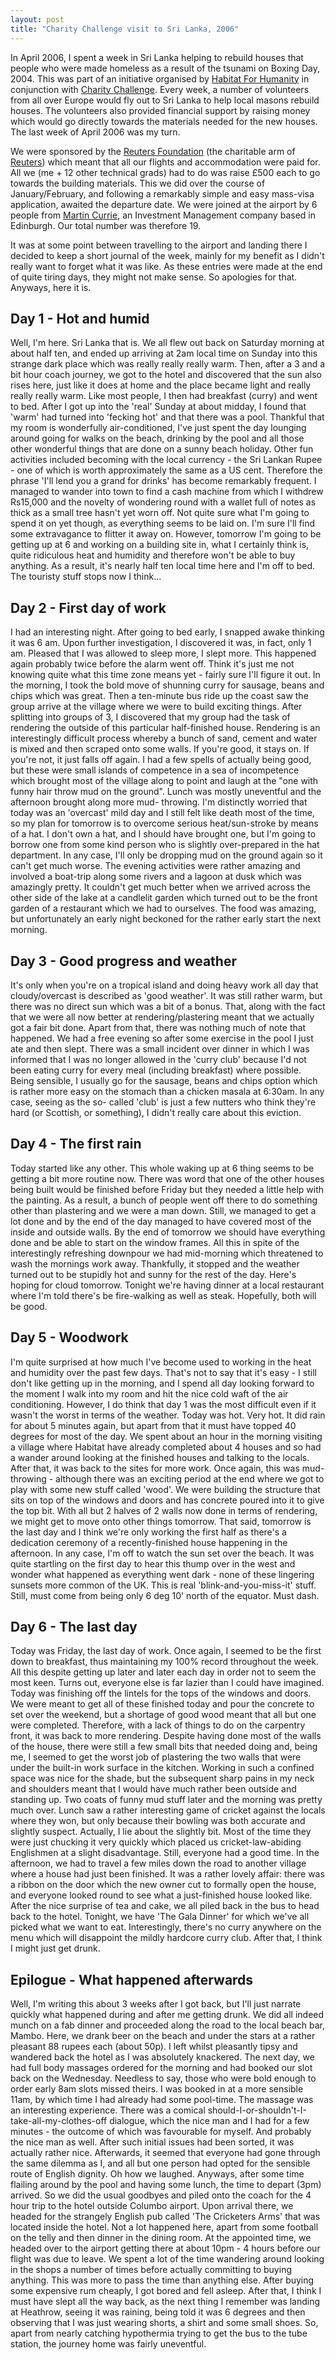 ```yaml
---
layout: post
title: "Charity Challenge visit to Sri Lanka, 2006"
---
```

In April 2006, I spent a week in Sri Lanka helping to rebuild houses that
people who were made homeless as a result of the tsunami on Boxing Day, 2004.
This was part of an initiative organised by [Habitat For Humanity][1] in
conjunction with [Charity Challenge][2]. Every week, a number of volunteers
from all over Europe would fly out to Sri Lanka to help local masons rebuild
houses. The volunteers also provided financial support by raising money which
would go directly towards the materials needed for the new houses. The last
week of April 2006 was my turn.

We were sponsored by the [Reuters Foundation][3] (the charitable arm of
[Reuters][4]) which meant that all our flights and accommodation were paid
for. All we (me + 12 other technical grads) had to do was raise £500 each to
go towards the building materials. This we did over the course of
January/February, and following a remarkably simple and easy mass-visa
application, awaited the departure date. We were joined at the airport by 6
people from [Martin Currie][5], an Investment Management company based in
Edinburgh. Our total number was therefore 19.

It was at some point between travelling to the airport and landing there I
decided to keep a short journal of the week, mainly for my benefit as I didn't
really want to forget what it was like. As these entries were made at the end
of quite tiring days, they might not make sense. So apologies for that.
Anyways, here it is.

## Day 1 - Hot and humid

Well, I'm here. Sri Lanka that is. We all flew out back on Saturday morning at
about half ten, and ended up arriving at 2am local time on Sunday into this
strange dark place which was really really really warm. Then, after a 3 and a
bit hour coach journey, we got to the hotel and discovered that the sun also
rises here, just like it does at home and the place became light and really
really really warm. Like most people, I then had breakfast (curry) and went to
bed. After I got up into the 'real' Sunday at about midday, I found that
'warm' had turned into 'fecking hot' and that there was a pool. Thankful that
my room is wonderfully air-conditioned, I've just spent the day lounging
around going for walks on the beach, drinking by the pool and all those other
wonderful things that are done on a sunny beach holiday. Other fun activities
included becoming with the local currency - the Sri Lankan Rupee - one of
which is worth approximately the same as a US cent. Therefore the phrase 'I'll
lend you a grand for drinks' has become remarkably frequent. I managed to
wander into town to find a cash machine from which I withdrew Rs15,000 and the
novelty of wondering round with a wallet full of notes as thick as a small
tree hasn't yet worn off. Not quite sure what I'm going to spend it on yet
though, as everything seems to be laid on. I'm sure I'll find some
extravagance to flitter it away on. However, tomorrow I'm going to be getting
up at 6 and working on a building site in, what I certainly think is, quite
ridiculous heat and humidity and therefore won't be able to buy anything. As a
result, it's nearly half ten local time here and I'm off to bed. The touristy
stuff stops now I think...

## Day 2 - First day of work

I had an interesting night. After going to bed early, I snapped awake thinking
it was 6 am. Upon further investigation, I discovered it was, in fact, only 1
am. Pleased that I was allowed to sleep more, I slept more. This happened
again probably twice before the alarm went off. Think it's just me not knowing
quite what this time zone means yet - fairly sure I'll figure it out. In the
morning, I took the bold move of shunning curry for sausage, beans and chips
which was great. Then a ten-minute bus ride up the coast saw the group arrive
at the village where we were to build exciting things. After splitting into
groups of 3, I discovered that my group had the task of rendering the outside
of this particular half-finished house. Rendering is an interestingly
difficult process whereby a bunch of sand, cement and water is mixed and then
scraped onto some walls. If you're good, it stays on. If you're not, it just
falls off again. I had a few spells of actually being good, but these were
small islands of competence in a sea of incompetence which brought most of the
village along to point and laugh at the "one with funny hair throw mud on the
ground". Lunch was mostly uneventful and the afternoon brought along more mud-
throwing. I'm distinctly worried that today was an 'overcast' mild day and I
still felt like death most of the time, so my plan for tomorrow is to overcome
serious heat/sun-stroke by means of a hat. I don't own a hat, and I should
have brought one, but I'm going to borrow one from some kind person who is
slightly over-prepared in the hat department. In any case, I'll only be
dropping mud on the ground again so it can't get much worse. The evening
activities were rather amazing and involved a boat-trip along some rivers and
a lagoon at dusk which was amazingly pretty. It couldn't get much better when
we arrived across the other side of the lake at a candlelit garden which
turned out to be the front garden of a restaurant which we had to ourselves.
The food was amazing, but unfortunately an early night beckoned for the rather
early start the next morning.

## Day 3 - Good progress and weather

It's only when you're on a tropical island and doing heavy work all day that
cloudy/overcast is described as 'good weather'. It was still rather warm, but
there was no direct sun which was a bit of a bonus. That, along with the fact
that we were all now better at rendering/plastering meant that we actually got
a fair bit done. Apart from that, there was nothing much of note that
happened. We had a free evening so after some exercise in the pool I just ate
and then slept. There was a small incident over dinner in which I was informed
that I was no longer allowed in the 'curry club' because I'd not been eating
curry for every meal (including breakfast) where possible. Being sensible, I
usually go for the sausage, beans and chips option which is rather more easy
on the stomach than a chicken masala at 6:30am. In any case, seeing as the so-
called 'club' is just a few nutters who think they're hard (or Scottish, or
something), I didn't really care about this eviction.

## Day 4 - The first rain

Today started like any other. This whole waking up at 6 thing seems to be
getting a bit more routine now. There was word that one of the other houses
being built would be finished before Friday but they needed a little help with
the painting. As a result, a bunch of people went off there to do something
other than plastering and we were a man down. Still, we managed to get a lot
done and by the end of the day managed to have covered most of the inside and
outside walls. By the end of tomorrow we should have everything done and be
able to start on the window frames. All this in spite of the interestingly
refreshing downpour we had mid-morning which threatened to wash the mornings
work away. Thankfully, it stopped and the weather turned out to be stupidly
hot and sunny for the rest of the day. Here's hoping for cloud tomorrow.
Tonight we're having dinner at a local restaurant where I'm told there's be
fire-walking as well as steak. Hopefully, both will be good.

## Day 5 - Woodwork

I'm quite surprised at how much I've become used to working in the heat and
humidity over the past few days. That's not to say that it's easy - I still
don't like getting up in the morning, and I spend all day looking forward to
the moment I walk into my room and hit the nice cold waft of the air
conditioning. However, I do think that day 1 was the most difficult even if it
wasn't the worst in terms of the weather. Today was hot. Very hot. It did rain
for about 5 minutes again, but apart from that it must have topped 40 degrees
for most of the day. We spent about an hour in the morning visiting a village
where Habitat have already completed about 4 houses and so had a wander around
looking at the finished houses and talking to the locals. After that, it was
back to the sites for more work. Once again, this was mud-throwing - although
there was an exciting period at the end where we got to play with some new
stuff called 'wood'. We were building the structure that sits on top of the
windows and doors and has concrete poured into it to give the top bit. With
all but 2 halves of 2 walls now done in terms of rendering, we might get to
move onto other things tomorrow. That said, tomorrow is the last day and I
think we're only working the first half as there's a dedication ceremony of a
recently-finished house happening in the afternoon. In any case, I'm off to
watch the sun set over the beach. It was quite startling on the first day to
hear this thump over in the west and wonder what happened as everything went
dark - none of these lingering sunsets more common of the UK. This is real
'blink-and-you-miss-it' stuff. Still, must come from being only 6 deg 10'
north of the equator. Must dash.

## Day 6 - The last day

Today was Friday, the last day of work. Once again, I seemed to be the first
down to breakfast, thus maintaining my 100% record throughout the week. All
this despite getting up later and later each day in order not to seem the most
keen. Turns out, everyone else is far lazier than I could have imagined. Today
was finishing off the lintels for the tops of the windows and doors. We were
meant to get all of these finished today and pour the concrete to set over the
weekend, but a shortage of good wood meant that all but one were completed.
Therefore, with a lack of things to do on the carpentry front, it was back to
more rendering. Despite having done most of the walls of the house, there were
still a few small bits that needed doing and, being me, I seemed to get the
worst job of plastering the two walls that were under the built-in work
surface in the kitchen. Working in such a confined space was nice for the
shade, but the subsequent sharp pains in my neck and shoulders meant that I
would have much rather been outside and standing up. Two coats of funny mud
stuff later and the morning was pretty much over. Lunch saw a rather
interesting game of cricket against the locals where they won, but only
because their bowling was both accurate and slightly suspect. Actually, I lie
about the slightly bit. Most of the time they were just chucking it very
quickly which placed us cricket-law-abiding Englishmen at a slight
disadvantage. Still, everyone had a good time. In the afternoon, we had to
travel a few miles down the road to another village where a house had just
been finished. It was a rather lovely affair: there was a ribbon on the door
which the new owner cut to formally open the house, and everyone looked round
to see what a just-finished house looked like. After the nice surprise of tea
and cake, we all piled back in the bus to head back to the hotel. Tonight, we
have 'The Gala Dinner' for which we've all picked what we want to eat.
Interestingly, there's no curry anywhere on the menu which will disappoint the
mildly hardcore curry club. After that, I think I might just get drunk.

## Epilogue - What happened afterwards

Well, I'm writing this about 3 weeks after I got back, but I'll just narrate
quickly what happened during and after me getting drunk. We did all indeed
munch on a fab dinner and proceeded along the road to the local beach bar,
Mambo. Here, we drank beer on the beach and under the stars at a rather
pleasant 88 rupees each (about 50p). I left whilst pleasantly tipsy and
wandered back the hotel as I was absolutely knackered. The next day, we had
full body massages ordered for the morning and had booked our slot back on the
Wednesday. Needless to say, those who were bold enough to order early 8am
slots missed theirs. I was booked in at a more sensible 11am, by which time I
had already had some pool-time. The massage was an interesting experience.
There was a comical should-I-or-shouldn't-I-take-all-my-clothes-off dialogue,
which the nice man and I had for a few minutes - the outcome of which was
favourable for myself. And probably the nice man as well. After such initial
issues had been sorted, it was actually rather nice. Afterwards, it seemed
that everyone had gone through the same dilemma as I, and all but one person
had opted for the sensible route of English dignity. Oh how we laughed.
Anyways, after some time flailing around by the pool and having some lunch,
the time to depart (3pm) arrived. So we did the usual goodbyes and piled onto
the coach for the 4 hour trip to the hotel outside Columbo airport. Upon
arrival there, we headed for the strangely English pub called 'The Cricketers
Arms' that was located inside the hotel. Not a lot happened here, apart from
some football on the telly and then dinner in the dining room. At the
appointed time, we headed over to the airport getting there at about 10pm - 4
hours before our flight was due to leave. We spent a lot of the time wandering
around looking in the shops a number of times before actually committing to
buying anything. This was more to pass the time than anything else. After
buying some expensive rum cheaply, I got bored and fell asleep. After that, I
think I must have slept all the way back, as the next thing I remember was
landing at Heathrow, seeing it was raining, being told it was 6 degrees and
then observing that I was just wearing shorts, a shirt and some small shoes.
So, apart from nearly catching hypothermia trying to get the bus to the tube
station, the journey home was fairly uneventful.

   [1]: http://www.habitatforhumanity.org.uk/

   [2]: http://www.charitychallenge.com/

   [3]: http://www.foundation.reuters.com/

   [4]: http://www.reuters.com/

   [5]: http://www.martincurrie.com/

